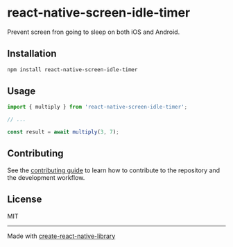 # react-native-screen-idle-timer

Prevent screen fron going to sleep on both iOS and Android.

## Installation

```sh
npm install react-native-screen-idle-timer
```

## Usage

```js
import { multiply } from 'react-native-screen-idle-timer';

// ...

const result = await multiply(3, 7);
```

## Contributing

See the [contributing guide](CONTRIBUTING.md) to learn how to contribute to the repository and the development workflow.

## License

MIT

---

Made with [create-react-native-library](https://github.com/callstack/react-native-builder-bob)
